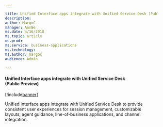 ```yaml
---

title: Unified Interface apps integrate with Unified Service Desk (Public Preview)
description: 
author: MargoC
manager: AnnBe
ms.date: 4/16/2018
ms.topic: article
ms.prod: 
ms.service: business-applications
ms.technology: 
ms.author: margoc
audience: Admin

---
```

#### Unified Interface apps integrate with Unified Service Desk (Public Preview)

[!include[banner](../../../includes/banner.md)]




Unified Interface apps integrate with Unified Service Desk to provide consistent
user experiences for session management, customizable layouts, agent guidance,
line-of-business applications, and channel integration.
